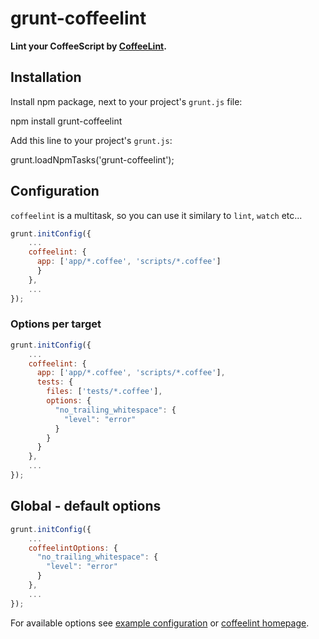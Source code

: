 # grunt-coffeelint

**Lint your CoffeeScript by [CoffeeLint].**

## Installation

Install npm package, next to your project's `grunt.js` file:

  npm install grunt-coffeelint

Add this line to your project's `grunt.js`:

  grunt.loadNpmTasks('grunt-coffeelint');


## Configuration

`coffeelint` is a multitask, so you can use it similary to `lint`, `watch` etc...

````javascript
grunt.initConfig({
    ...
    coffeelint: {
      app: ['app/*.coffee', 'scripts/*.coffee']
      }
    },
    ...
});
````

### Options per target

````javascript
grunt.initConfig({
    ...
    coffeelint: {
      app: ['app/*.coffee', 'scripts/*.coffee'],
      tests: {
        files: ['tests/*.coffee'],
        options: {
          "no_trailing_whitespace": {
            "level": "error"
          }
        }
      }
    },
    ...
});
````

## Global - default options

````javascript
grunt.initConfig({
    ...
    coffeelintOptions: {
      "no_trailing_whitespace": {
        "level": "error"
      }
    },
    ...
});
````

For available options see [example configuration] or [coffeelint homepage].


[CoffeeLint]: http://www.coffeelint.org/
[coffeelint homepage]: http://www.coffeelint.org/
[example configuration]: https://raw.github.com/clutchski/coffeelint/master/examples/coffeelint.json
